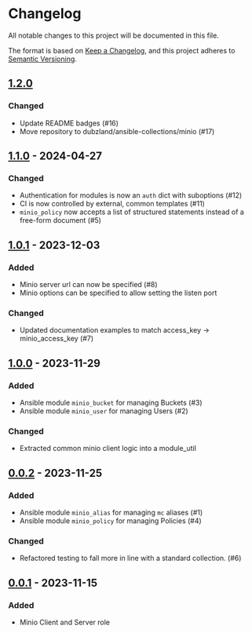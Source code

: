 # Changelog

All notable changes to this project will be documented in this file.

The format is based on [Keep a Changelog](https://keepachangelog.com/en/1.0.0/),
and this project adheres to [Semantic Versioning](https://semver.org/spec/v2.0.0.html).

## [1.2.0]

### Changed

- Update README badges (#16)
- Move repository to dubzland/ansible-collections/minio (#17)

## [1.1.0] - 2024-04-27

### Changed

- Authentication for modules is now an `auth` dict with suboptions (#12)
- CI is now controlled by external, common templates (#11)
- `minio_policy` now accepts a list of structured statements instead of a free-form document (#5)

## [1.0.1] - 2023-12-03

### Added

- Minio server url can now be specified (#8)
- Minio options can be specified to allow setting the listen port

### Changed

- Updated documentation examples to match access_key -> minio_access_key (#7)

## [1.0.0] - 2023-11-29

### Added

- Ansible module `minio_bucket` for managing Buckets (#3)
- Ansible module `minio_user` for managing Users (#2)

### Changed

- Extracted common minio client logic into a module_util

## [0.0.2] - 2023-11-25

### Added

- Ansible module `minio_alias` for managing `mc` aliases (#1)
- Ansible module `minio_policy` for managing Policies (#4)

### Changed

- Refactored testing to fall more in line with a standard collection. (#6)

## [0.0.1] - 2023-11-15

### Added

- Minio Client and Server role

[unreleased]: https://git.dubzland.com/dubzland/ansible-collections/minio/-/compare/v1.2.0...HEAD
[1.2.0]: https://git.dubzland.com/dubzland/ansible-collections/minio/-/compare/v1.1.0...v1.2.0
[1.1.0]: https://git.dubzland.com/dubzland/ansible-collections/minio/-/compare/v1.0.1...v1.1.0
[1.0.1]: https://git.dubzland.com/dubzland/ansible-collections/minio/-/compare/v1.0.0...v1.0.1
[1.0.0]: https://git.dubzland.com/dubzland/ansible-collections/minio/-/compare/v0.0.2...v1.0.0
[0.0.2]: https://git.dubzland.com/dubzland/ansible-collections/minio/-/compare/v0.0.1...v0.0.2
[0.0.1]: https://git.dubzland.com/dubzland/ansible-collections/minio/-/tree/v0.0.1
